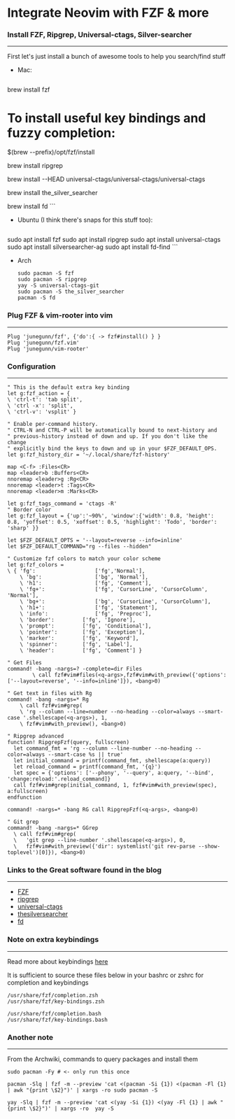 # Integrate Neovim with FZF & more

### Install FZF, Ripgrep, Universal-ctags, Silver-searcher

---

First let's just install a bunch of awesome tools to help you search/find stuff

- Mac: 
	```
brew install fzf

# To install useful key bindings and fuzzy completion:
$(brew --prefix)/opt/fzf/install

brew install ripgrep

brew install --HEAD universal-ctags/universal-ctags/universal-ctags

brew install the_silver_searcher

brew install fd
	```
- Ubuntu (I think there's snaps for this stuff too):
	```
sudo apt install fzf
sudo apt install ripgrep
sudo apt install universal-ctags
sudo apt install silversearcher-ag
sudo apt install fd-find
	```
- Arch
	```
	sudo pacman -S fzf
	sudo pacman -S ripgrep
	yay -S universal-ctags-git
	sudo pacman -S the_silver_searcher
	pacman -S fd
	```

### Plug FZF & vim-rooter into vim

---

```
Plug 'junegunn/fzf', {'do':{ -> fzf#install() } }
Plug 'junegunn/fzf.vim'
Plug 'junegunn/vim-rooter'
```

### Configuration

---

```
" This is the default extra key binding
let g:fzf_action = {
\ 'ctrl-t': 'tab split',
\ 'ctrl -x': 'split',
\ 'ctrl-v': 'vsplit' }

" Enable per-command history.
" CTRL-N and CTRL-P will be automatically bound to next-history and
" previous-history instead of down and up. If you don't like the change
" explicitly bind the keys to down and up in your $FZF_DEFAULT_OPS.
let g:fzf_history_dir = '~/.local/share/fzf-history'

map <C-f> :Files<CR>
map <leader>b :Buffers<CR>
nnoremap <leader>g :Rg<CR>
nnoremap <leader>t :Tags<CR>
nnoremap <leader>m :Marks<CR>

let g:fzf_tags_command = 'ctags -R'
" Border color
let g:fzf_layout = {'up':'~90%', 'window':{'width': 0.8, 'height': 0.8, 'yoffset': 0.5, 'xoffset': 0.5, 'highlight': 'Todo', 'border': 'sharp' }}

let $FZF_DEFAULT_OPTS = '--layout=reverse --info=inline'
let $FZF_DEFAULT_COMMAND="rg --files --hidden"

" Customize fzf colors to match your color scheme
let g:fzf_colors = 
\ { 'fg':					['fg','Normal'],
	\ 'bg':					['bg', 'Normal'],
	\ 'h1':					['fg', 'Comment'],
	\ 'fg+':				['fg', 'CursorLine', 'CursorColumn', 'Normal'],
	\ 'bg+':				['bg', 'CursorLine', 'CursorColumn'],
	\ 'h1+':				['fg', 'Statement'],
	\ 'info':				['fg', 'Preproc'],
	\ 'border':			['fg', 'Ignore'],
	\ 'prompt':			['fg', 'Conditional'],
	\ 'pointer':		['fg', 'Exception'],
	\ 'marker':			['fg', 'Keyword'],
	\ 'spinner':		['fg', 'Label'],
	\ 'header':			['fg', 'Comment'] }

" Get Files
command! -bang -nargs=? -complete=dir Files
		\ call fzf#vim#files(<q-args>,fzf#vim#with_preview({'options': ['--layout=reverse', '--info=inline']}), <bang>0)

" Get text in files with Rg
command! -bang -nargs=* Rg
	\ call fzf#vim#grep(
	\ 'rg --column --line=number --no-heading --color=always --smart-case '.shellescape(<q-args>), 1,
	\ fzf#vim#with_preview(), <bang>0)

" Ripgrep advanced
function! RipgrepFzf(query, fullscreen)
  let command_fmt = 'rg --column --line-number --no-heading --color=always --smart-case %s || true'
  let initial_command = printf(command_fmt, shellescape(a:query))
  let reload_command = printf(command_fmt, '{q}')
  let spec = {'options': ['--phony', '--query', a:query, '--bind', 'change:reload:'.reload_command]}
  call fzf#vim#grep(initial_command, 1, fzf#vim#with_preview(spec), a:fullscreen)
endfunction

command! -nargs=* -bang RG call RipgrepFzf(<q-args>, <bang>0)

" Git grep
command! -bang -nargs=* GGrep
  \ call fzf#vim#grep(
  \   'git grep --line-number '.shellescape(<q-args>), 0,
  \   fzf#vim#with_preview({'dir': systemlist('git rev-parse --show-toplevel')[0]}), <bang>0)

```

### Links to the Great software found in the blog

---

- [FZF](https://github.com/junegunn/fzf.vim)
- [ripgrep](https://github.com/BurntSushi/ripgrep)
- [universal-ctags](https://github.com/universal-ctags/ctags)
- [thesilversearcher](https://github.com/ggreer/the_silver_searcher)
- [fd](https://github.com/sharkdp/fd)


### Note on extra keybindings

---

Read more about keybindings [here](https://wiki.archlinux.org/index.php/Fzf)

It is sufficient to source these files below in your bashrc or zshrc for completion and keybindings

```
/usr/share/fzf/completion.zsh
/usr/share/fzf/key-bindings.zsh

/usr/share/fzf/completion.bash
/usr/share/fzf/key-bindings.bash

```

### Another note

---

From the Archwiki, commands to query packages and install them

```
sudo pacman -Fy # <- only run this once

pacman -Slq | fzf -m --preview 'cat <(pacman -Si {1}) <(pacman -Fl {1} | awk "{print \$2}")' | xargs -ro sudo pacman -S

yay -Slq | fzf -m --preview 'cat <(yay -Si {1}) <(yay -Fl {1} | awk "{print \$2}")' | xargs -ro  yay -S

```

